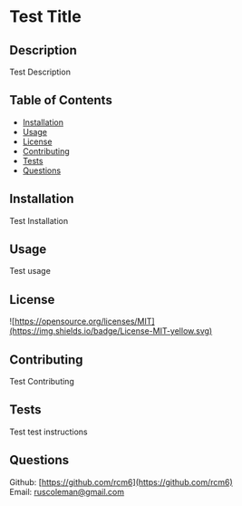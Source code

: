 
# Test Title

## Description
Test Description  
  
## Table of Contents
* [Installation](#installation)
* [Usage](#usage)
* [License](#license)
* [Contributing](#contributing)
* [Tests](#tests)
* [Questions](#questions)

## Installation
Test Installation

## Usage

Test usage
## License




![https://opensource.org/licenses/MIT](https://img.shields.io/badge/License-MIT-yellow.svg)






## Contributing

Test Contributing  
## Tests

Test test instructions  
  
## Questions

Github: [https://github.com/rcm6](https://github.com/rcm6)  
Email: ruscoleman@gmail.com
